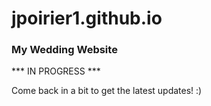 # jpoirier1.github.io
### My Wedding Website

*** IN PROGRESS ***

Come back in a bit to get the latest updates! :)
